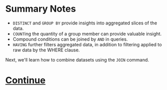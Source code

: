 # Summary Notes

- `DISTINCT` and `GROUP BY` provide insights into aggregated slices of the data.
- `COUNT`ing the quantity of a group member can provide valuable insight.
- Compound conditions can be joined by `AND` in queries.
- `HAVING` further filters aggregated data, in addition to filtering applied to raw data by the WHERE clause.

Next, we'll learn how to combine datasets using the `JOIN` command.

# [**Continue**](https://data.world/classrooms/guide-to-data-analysis-with-sql-and-datadotworld/workspace/file?filename=10_join.md)

